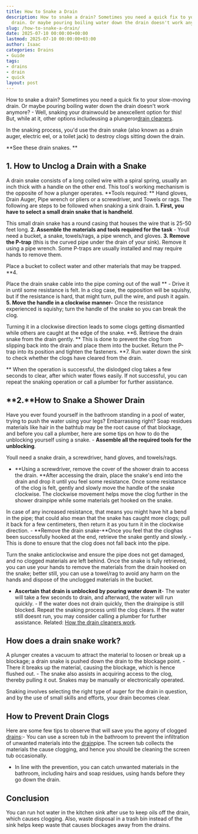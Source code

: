 ```yaml
---
title: How to Snake a Drain
description: How to snake a drain? Sometimes you need a quick fix to your slow-moving
  drain. Or maybe pouring boiling water down the drain doesn't work anymore? -...
slug: /how-to-snake-a-drain/
date: 2025-07-10 00:00:00+00:00
lastmod: 2025-07-10 00:00:00+03:00
author: Isaac
categories: Drains
- Guide
tags:
- drains
- drain
- quick
layout: post
---
```

How to snake a drain? Sometimes you need a quick fix to your slow-moving drain. Or maybe pouring boiling water down the drain doesn't work anymore? - Well, snaking your drainwould be anexcellent option for this! But, while at it, other options includeusing a plungeror[drain cleaners](https://pestpolicy.com/best-drain-cleaner//).

In the snaking process, you'd use the drain snake (also known as a drain auger, electric eel, or a toilet jack) to destroy clogs sitting down the drain.

**See these drain snakes. **

##  **1. How to Unclog a Drain with a Snake**

A drain snake consists of a long coiled wire with a spiral spring, usually an inch thick with a handle on the other end. This tool`s working mechanism is the opposite of how a plunger operates. **Tools required: ** Hand gloves, Drain Auger, Pipe wrench or pliers or a screwdriver, and Towels or rags. The following are steps to be followed when snaking a sink drain. **1. First, you have to select a small drain snake that is handheld**.

This small drain snake has a round casing that houses the wire that is 25-50 feet long. **2. Assemble the materials and tools required for the task** - Youll need a bucket, a snake, towels/rags, a pipe wrench, and gloves. **3. Remove the P-trap** (this is the curved pipe under the drain of your sink). Remove it using a pipe wrench. Some P-traps are usually installed and may require hands to remove them.

Place a bucket to collect water and other materials that may be trapped. **4.

Place the drain snake cable into the pipe coming out of the wall ** - Drive it in until some resistance is felt. In a clog case, the opposition will be squishy, but if the resistance is hard, that might turn, pull the wire, and push it again. **5. Move the handle in a clockwise manner-** Once the resistance experienced is squishy; turn the handle of the snake so you can break the clog.

Turning it in a clockwise direction leads to some clogs getting dismantled while others are caught at the edge of the snake. **6. Retrieve the drain snake from the drain gently. ** This is done to prevent the clog from slipping back into the drain and place them into the bucket. Return the P-trap into its position and tighten the fasteners. **7. Run water down the sink to check whether the clogs have cleared from the drain.

** When the operation is successful, the dislodged clog takes a few seconds to clear, after which water flows easily. If not successful, you can repeat the snaking operation or call a plumber for further assistance.

##  **2.**How to Snake a Shower Drain

Have you ever found yourself in the bathroom standing in a pool of water, trying to push the water using your legs? Embarrassing right? Soap residues materials like hair in the bathtub may be the root cause of that blockage, and before you call a plumber, here are some tips on how to do the unblocking yourself using a snake. - **Assemble all the required tools for the unblocking**.

Youll need a snake drain, a screwdriver, hand gloves, and towels/rags.

- **Using a screwdriver, remove the cover of the shower drain to access the drain. **After accessing the drain, place the snake's end into the drain and drop it until you feel some resistance. Once some resistance of the clog is felt, gently and slowly move the handle of the snake clockwise. The clockwise movement helps move the clog further in the shower drainpipe while some materials get hooked on the snake.

In case of any increased resistance, that means you might have hit a bend in the pipe; that could also mean that the snake has caught more clogs; pull it back for a few centimeters, then return it as you turn it in the clockwise direction. - **Remove the drain snake-**Once you feel that the cloghas been successfully hooked at the end, retrieve the snake gently and slowly. - This is done to ensure that the clog does not fall back into the pipe.

Turn the snake anticlockwise and ensure the pipe does not get damaged, and no clogged materials are left behind. Once the snake is fully retrieved, you can use your hands to remove the materials from the drain hooked on the snake; better still, you can use a towel/rag to avoid any harm on the hands and dispose of the unclogged materials in the bucket.

- **Ascertain that drain is unblocked by pouring water down it**- The water will take a few seconds to drain, and afterward, the water will run quickly. - If the water does not drain quickly, then the drainpipe is still blocked. Repeat the snaking process until the clog clears. If the water still doesnt run, you may consider calling a plumber for further assistance. Related: [How the drain cleaners work](https://pestpolicy.com/how-drain-cleaners-work/).

##  **How does a drain snake work?**

A plunger creates a vacuum to attract the material to loosen or break up a blockage; a drain snake is pushed down the drain to the blockage point. - There it breaks up the material, causing the blockage, which is hence flushed out. - The snake also assists in acquiring access to the clog, thereby pulling it out. Snakes may be manually or electronically operated.

Snaking involves selecting the right type of auger for the drain in question, and by the use of small skills and efforts, your drain becomes clear.

##  **How to Prevent Drain Clogs**

Here are some few tips to observe that will save you the agony of clogged [drains](https://pestpolicy.com/best-drain-cleaner/):- You can use a screen tub in the bathroom to prevent the infiltration of unwanted materials into the [drain](https://pestpolicy.com/best-drain-snakes/)pipe. The screen tub collects the materials the cause clogging, and hence you should be cleaning the screen tub occasionally.

- In line with the prevention, you can catch unwanted materials in the bathroom, including hairs and soap residues, using hands before they go down the drain.

##  Conclusion

You can run hot water in the kitchen sink after use to keep oils off the drain, which causes clogging. Also, waste disposal in a trash bin instead of the sink helps keep waste that causes blockages away from the drains.